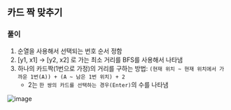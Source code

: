 ## 카드 짝 맞추기

### 풀이
1. 순열을 사용해서 선택되는 번호 순서 정함
2. [y1, x1] -> [y2, x2] 로 가는 최소 거리를 BFS를 사용해서 나타냄
3. 하나의 카드짝(1번으로 가정)의 거리를 구하는 방법: `(현재 위치 ~ 현재 위치에서 가까운 1번(A)) + (A ~ 남은 1번 위치) + 2`
    - 2는 `한 쌍의 카드를 선택하는 경우(Enter)`의 수를 나타냄

![image](https://user-images.githubusercontent.com/57518908/160606220-e88cad3d-6c7e-49b7-929e-d4d54d2eb24f.png)
